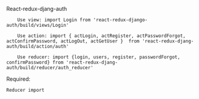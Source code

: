 React-redux-djang-auth

````
    Use view: import Login from 'react-redux-django-auth/build/views/Login'
````

````
    Use action: import { actLogin, actRegister, actPasswordForgot, actConfirmPassword, actLogOut, actGetUser }  from 'react-redux-djang-auth/build/action/auth'
````

````
    Use reducer: import {login, users, register, passwordForgot, confirmPassword} from 'react-redux-djang-auth/build/reducer/auth_reducer'
````

Required: 

    Reducer import
